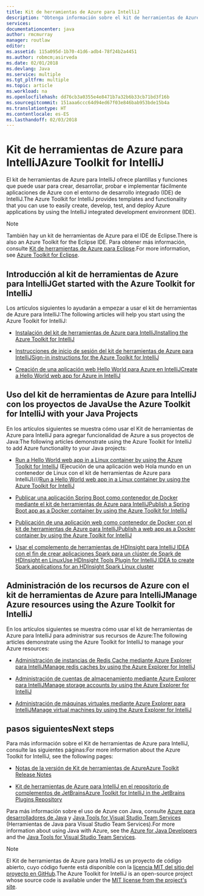 ```yaml
---
title: Kit de herramientas de Azure para IntelliJ
description: "Obtenga información sobre el kit de herramientas de Azure para IntelliJ."
services: 
documentationcenter: java
author: rmcmurray
manager: routlaw
editor: 
ms.assetid: 115a095d-1b70-41d6-adb4-78f24b2a4451
ms.author: robmcm;asirveda
ms.date: 02/01/2018
ms.devlang: Java
ms.service: multiple
ms.tgt_pltfrm: multiple
ms.topic: article
ms.workload: na
ms.openlocfilehash: dd76cb3a0355e4e8471b7a32b6b33cb71bd3f16b
ms.sourcegitcommit: 151aaa6ccc64d94ed67f03e846bab953bde15b4a
ms.translationtype: HT
ms.contentlocale: es-ES
ms.lasthandoff: 02/03/2018
---
```

# <a name="azure-toolkit-for-intellij"></a><span data-ttu-id="f8f85-103">Kit de herramientas de Azure para IntelliJ</span><span class="sxs-lookup"><span data-stu-id="f8f85-103">Azure Toolkit for IntelliJ</span></span>
<span data-ttu-id="f8f85-104">El kit de herramientas de Azure para IntelliJ ofrece plantillas y funciones que puede usar para crear, desarrollar, probar e implementar fácilmente aplicaciones de Azure con el entorno de desarrollo integrado (IDE) de IntelliJ.</span><span class="sxs-lookup"><span data-stu-id="f8f85-104">The Azure Toolkit for IntelliJ provides templates and functionality that you can use to easily create, develop, test, and deploy Azure applications by using the IntelliJ integrated development environment (IDE).</span></span>

> [!NOTE]
> 
> <span data-ttu-id="f8f85-105">También hay un kit de herramientas de Azure para el IDE de Eclipse.</span><span class="sxs-lookup"><span data-stu-id="f8f85-105">There is also an Azure Toolkit for the Eclipse IDE.</span></span> <span data-ttu-id="f8f85-106">Para obtener más información, consulte [Kit de herramientas de Azure para Eclipse](../eclipse/azure-toolkit-for-eclipse.md).</span><span class="sxs-lookup"><span data-stu-id="f8f85-106">For more information, see [Azure Toolkit for Eclipse](../eclipse/azure-toolkit-for-eclipse.md).</span></span>
> 

## <a name="get-started-with-the-azure-toolkit-for-intellij"></a><span data-ttu-id="f8f85-107">Introducción al kit de herramientas de Azure para IntelliJ</span><span class="sxs-lookup"><span data-stu-id="f8f85-107">Get started with the Azure Toolkit for IntelliJ</span></span>
<span data-ttu-id="f8f85-108">Los artículos siguientes lo ayudarán a empezar a usar el kit de herramientas de Azure para IntelliJ:</span><span class="sxs-lookup"><span data-stu-id="f8f85-108">The following articles will help you start using the Azure Toolkit for IntelliJ:</span></span>

* [<span data-ttu-id="f8f85-109">Instalación del kit de herramientas de Azure para IntelliJ</span><span class="sxs-lookup"><span data-stu-id="f8f85-109">Installing the Azure Toolkit for IntelliJ</span></span>](azure-toolkit-for-intellij-installation.md)

* [<span data-ttu-id="f8f85-110">Instrucciones de inicio de sesión del kit de herramientas de Azure para IntelliJ</span><span class="sxs-lookup"><span data-stu-id="f8f85-110">Sign-in instructions for the Azure Toolkit for IntelliJ</span></span>](azure-toolkit-for-intellij-sign-in-instructions.md)

* [<span data-ttu-id="f8f85-111">Creación de una aplicación web Hello World para Azure en IntelliJ</span><span class="sxs-lookup"><span data-stu-id="f8f85-111">Create a Hello World web app for Azure in IntelliJ</span></span>](azure-toolkit-for-intellij-create-hello-world-web-app.md)

## <a name="use-the-azure-toolkit-for-intellij-with-your-java-projects"></a><span data-ttu-id="f8f85-112">Uso del kit de herramientas de Azure para IntelliJ con los proyectos de Java</span><span class="sxs-lookup"><span data-stu-id="f8f85-112">Use the Azure Toolkit for IntelliJ with your Java Projects</span></span>
<span data-ttu-id="f8f85-113">En los artículos siguientes se muestra cómo usar el Kit de herramientas de Azure para IntelliJ para agregar funcionalidad de Azure a sus proyectos de Java:</span><span class="sxs-lookup"><span data-stu-id="f8f85-113">The following articles demonstrate using the Azure Toolkit for IntelliJ to add Azure functionality to your Java projects:</span></span>

* <span data-ttu-id="f8f85-114">[Run a Hello World web app in a Linux container by using the Azure Toolkit for IntelliJ](azure-toolkit-for-intellij-hello-world-web-app-linux.md) (Ejecución de una aplicación web Hola mundo en un contenedor de Linux con el kit de herramientas de Azure para IntelliJ)///</span><span class="sxs-lookup"><span data-stu-id="f8f85-114">[Run a Hello World web app in a Linux container by using the Azure Toolkit for IntelliJ](azure-toolkit-for-intellij-hello-world-web-app-linux.md)</span></span>

* [<span data-ttu-id="f8f85-115">Publicar una aplicación Spring Boot como contenedor de Docker mediante el kit de herramientas de Azure para IntelliJ</span><span class="sxs-lookup"><span data-stu-id="f8f85-115">Publish a Spring Boot app as a Docker container by using the Azure Toolkit for IntelliJ</span></span>](azure-toolkit-for-intellij-publish-spring-boot-docker-app.md)

* [<span data-ttu-id="f8f85-116">Publicación de una aplicación web como contenedor de Docker con el kit de herramientas de Azure para IntelliJ</span><span class="sxs-lookup"><span data-stu-id="f8f85-116">Publish a web app as a Docker container by using the Azure Toolkit for IntelliJ</span></span>](azure-toolkit-for-intellij-publish-as-docker-container.md)

* [<span data-ttu-id="f8f85-117">Usar el complemento de herramientas de HDInsight para IntelliJ IDEA con el fin de crear aplicaciones Spark para un clúster de Spark de HDInsight en Linux</span><span class="sxs-lookup"><span data-stu-id="f8f85-117">Use HDInsight Tools Plugin for IntelliJ IDEA to create Spark applications for an HDInsight Spark Linux cluster</span></span>](/azure/hdinsight/hdinsight-apache-spark-intellij-tool-plugin)

## <a name="manage-azure-resources-using-the-azure-toolkit-for-intellij"></a><span data-ttu-id="f8f85-118">Administración de los recursos de Azure con el kit de herramientas de Azure para IntelliJ</span><span class="sxs-lookup"><span data-stu-id="f8f85-118">Manage Azure resources using the Azure Toolkit for IntelliJ</span></span>
<span data-ttu-id="f8f85-119">En los artículos siguientes se muestra cómo usar el kit de herramientas de Azure para IntelliJ para administrar sus recursos de Azure:</span><span class="sxs-lookup"><span data-stu-id="f8f85-119">The following articles demonstrate using the Azure Toolkit for IntelliJ to manage your Azure resources:</span></span>

* [<span data-ttu-id="f8f85-120">Administración de instancias de Redis Cache mediante Azure Explorer para IntelliJ</span><span class="sxs-lookup"><span data-stu-id="f8f85-120">Manage redis caches by using the Azure Explorer for IntelliJ</span></span>](azure-toolkit-for-intellij-managing-redis-caches-using-azure-explorer.md)

* [<span data-ttu-id="f8f85-121">Administración de cuentas de almacenamiento mediante Azure Explorer para IntelliJ</span><span class="sxs-lookup"><span data-stu-id="f8f85-121">Manage storage accounts by using the Azure Explorer for IntelliJ</span></span>](azure-toolkit-for-intellij-managing-virtual-machines-using-azure-explorer.md)

* [<span data-ttu-id="f8f85-122">Administración de máquinas virtuales mediante Azure Explorer para IntelliJ</span><span class="sxs-lookup"><span data-stu-id="f8f85-122">Manage virtual machines by using the Azure Explorer for IntelliJ</span></span>](azure-toolkit-for-intellij-managing-storage-accounts-using-azure-explorer.md)

## <a name="next-steps"></a><span data-ttu-id="f8f85-123">pasos siguientes</span><span class="sxs-lookup"><span data-stu-id="f8f85-123">Next steps</span></span>

<span data-ttu-id="f8f85-124">Para más información sobre el Kit de herramientas de Azure para IntelliJ, consulte las siguientes páginas:</span><span class="sxs-lookup"><span data-stu-id="f8f85-124">For more information about the Azure Toolkit for IntelliJ, see the following pages:</span></span>

* [<span data-ttu-id="f8f85-125">Notas de la versión de Kit de herramientas de Azure</span><span class="sxs-lookup"><span data-stu-id="f8f85-125">Azure Toolkit Release Notes</span></span>](https://github.com/Microsoft/azure-tools-for-java/releases)

* [<span data-ttu-id="f8f85-126">Kit de herramientas de Azure para IntelliJ en el repositorio de complementos de JetBrains</span><span class="sxs-lookup"><span data-stu-id="f8f85-126">Azure Toolkit for IntelliJ in the JetBrains Plugins Repository</span></span>](https://plugins.jetbrains.com/plugin/8053-azure-toolkit-for-intellij)

<span data-ttu-id="f8f85-127">Para más información sobre el uso de Azure con Java, consulte [Azure para desarrolladores de Java](https://docs.microsoft.com/java/azure/) y [Java Tools for Visual Studio Team Services](https://java.visualstudio.com/) (Herramientas de Java para Visual Studio Team Services).</span><span class="sxs-lookup"><span data-stu-id="f8f85-127">For more information about using Java with Azure, see the [Azure for Java Developers](https://docs.microsoft.com/java/azure/) and the [Java Tools for Visual Studio Team Services](https://java.visualstudio.com/).</span></span>

> [!NOTE]
> 
> <span data-ttu-id="f8f85-128">El Kit de herramientas de Azure para IntelliJ es un proyecto de código abierto, cuyo código fuente está disponible con la [licencia MIT del sitio del proyecto en GitHub](https://github.com/microsoft/azure-tools-for-java).</span><span class="sxs-lookup"><span data-stu-id="f8f85-128">The Azure Toolkit for IntelliJ is an open-source project whose source code is available under the [MIT license from the project's site](https://github.com/microsoft/azure-tools-for-java).</span></span>
> 

<!-- [!INCLUDE [azure-toolkit-for-intellij-additional-resources](../includes/azure-toolkit-for-intellij-additional-resources.md)] -->

<!-- URL List -->

[Azure for Java Developers]: https://docs.microsoft.com/java/azure/
[Java Tools for Visual Studio Team Services]: https://java.visualstudio.com/

<!-- Temporarily Deprecated URLs -->

<!-- [Debug a Java Web App on Azure in IntelliJ]: ./app-service-web/app-service-web-debug-java-web-app-in-intellij.md -->
